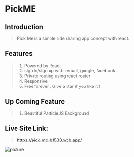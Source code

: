 # PickME 

## Introduction

> Pick Me is a simple ride sharing app concept with react. 

## Features

> 1. Powered by React
> 2. sign in/sign up with : email, google, facebook
> 3. Private routing using react router
> 4. Responsive
> 5. Free forever , Give a star if you like it !

## Up Coming Feature
> 1. Beautiful ParticleJS Background

## Live Site Link: 

> https://pick-me-b1533.web.app/

![picture](https://i.ibb.co/2d58y38/Annotation-2021-03-20-182025.png)

